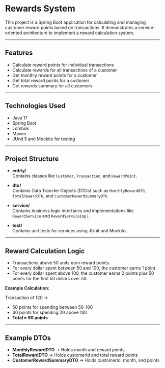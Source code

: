 # Rewards System

This project is a Spring Boot application for calculating and managing customer reward points based on transactions. It demonstrates a service-oriented architecture to implement a reward calculation system.

---

## Features

- Calculate reward points for individual transactions
- Calculate rewards for all transactions of a customer
- Get monthly reward points for a customer
- Get total reward points for a customer
- Get rewards summary for all customers

---

## Technologies Used

- Java 17
- Spring Boot
- Lombok
- Maven
- JUnit 5 and Mockito for testing

---

## Project Structure

- **entity/**  
  Contains classes like `Customer`, `Transaction`, and `RewardPoint`.

- **dto/**  
  Contains Data Transfer Objects (DTOs) such as `MonthlyRewardDTO`, `TotalRewardDTO`, and `CustomerRewardSummaryDTO`.

- **service/**  
  Contains business logic interfaces and implementations like `RewardService` and `RewardServiceImpl`.

- **test/**  
  Contains unit tests for services using JUnit and Mockito.

---

## Reward Calculation Logic

- Transactions above 50 units earn reward points.
- For every dollar spent between 50 and 100, the customer earns 1 point.
- For every dollar spent above 100, the customer earns 2 points plus 50 points for the first 50 dollars over 50.

**Example Calculation:**  

Transaction of 120 →  
- 50 points for spending between 50–100  
- 40 points for spending 20 above 100  
- **Total = 90 points**

---

## Example DTOs

- **MonthlyRewardDTO** → Holds month and reward points
- **TotalRewardDTO** → Holds customerId and total reward points
- **CustomerRewardSummaryDTO** → Holds customerId, month, and points
